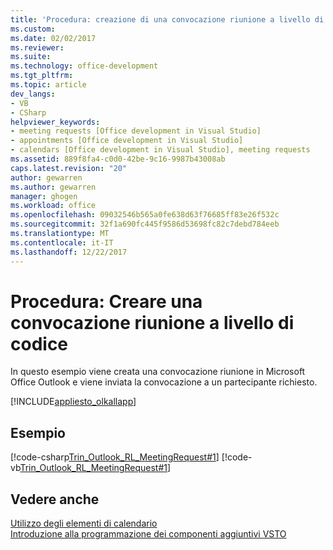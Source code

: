 ```yaml
---
title: 'Procedura: creazione di una convocazione riunione a livello di codice | Documenti Microsoft'
ms.custom: 
ms.date: 02/02/2017
ms.reviewer: 
ms.suite: 
ms.technology: office-development
ms.tgt_pltfrm: 
ms.topic: article
dev_langs:
- VB
- CSharp
helpviewer_keywords:
- meeting requests [Office development in Visual Studio]
- appointments [Office development in Visual Studio]
- calendars [Office development in Visual Studio], meeting requests
ms.assetid: 889f8fa4-c0d0-42be-9c16-9987b43008ab
caps.latest.revision: "20"
author: gewarren
ms.author: gewarren
manager: ghogen
ms.workload: office
ms.openlocfilehash: 09032546b565a0fe638d63f76685ff83e26f532c
ms.sourcegitcommit: 32f1a690fc445f9586d53698fc82c7debd784eeb
ms.translationtype: MT
ms.contentlocale: it-IT
ms.lasthandoff: 12/22/2017
---
```

# <a name="how-to-programmatically-create-a-meeting-request"></a>Procedura: Creare una convocazione riunione a livello di codice
  In questo esempio viene creata una convocazione riunione in Microsoft Office Outlook e viene inviata la convocazione a un partecipante richiesto.  
  
 [!INCLUDE[appliesto_olkallapp](../vsto/includes/appliesto-olkallapp-md.md)]  
  
## <a name="example"></a>Esempio  
 [!code-csharp[Trin_Outlook_RL_MeetingRequest#1](../vsto/codesnippet/CSharp/Trin_Outlook_RL_MeetingRequest/thisaddin.cs#1)]
 [!code-vb[Trin_Outlook_RL_MeetingRequest#1](../vsto/codesnippet/VisualBasic/Trin_Outlook_RL_MeetingRequest/thisaddin.vb#1)]  
  
## <a name="see-also"></a>Vedere anche  
 [Utilizzo degli elementi di calendario](../vsto/working-with-calendar-items.md)   
 [Introduzione alla programmazione dei componenti aggiuntivi VSTO](../vsto/getting-started-programming-vsto-add-ins.md)  
  
  